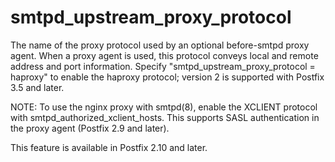 # smtpd_upstream_proxy_protocol 

 The name of the proxy protocol used by an optional before-smtpd
proxy agent. When a proxy agent is used, this protocol conveys local
and remote address and port information.  Specify
"smtpd_upstream_proxy_protocol = haproxy" to enable the haproxy
protocol; version 2 is supported with Postfix 3.5 and later. 

 NOTE: To use the nginx proxy with smtpd(8), enable the XCLIENT
protocol with smtpd_authorized_xclient_hosts. This supports SASL
authentication in the proxy agent (Postfix 2.9 and later). 

 This feature is available in Postfix 2.10 and later.  


